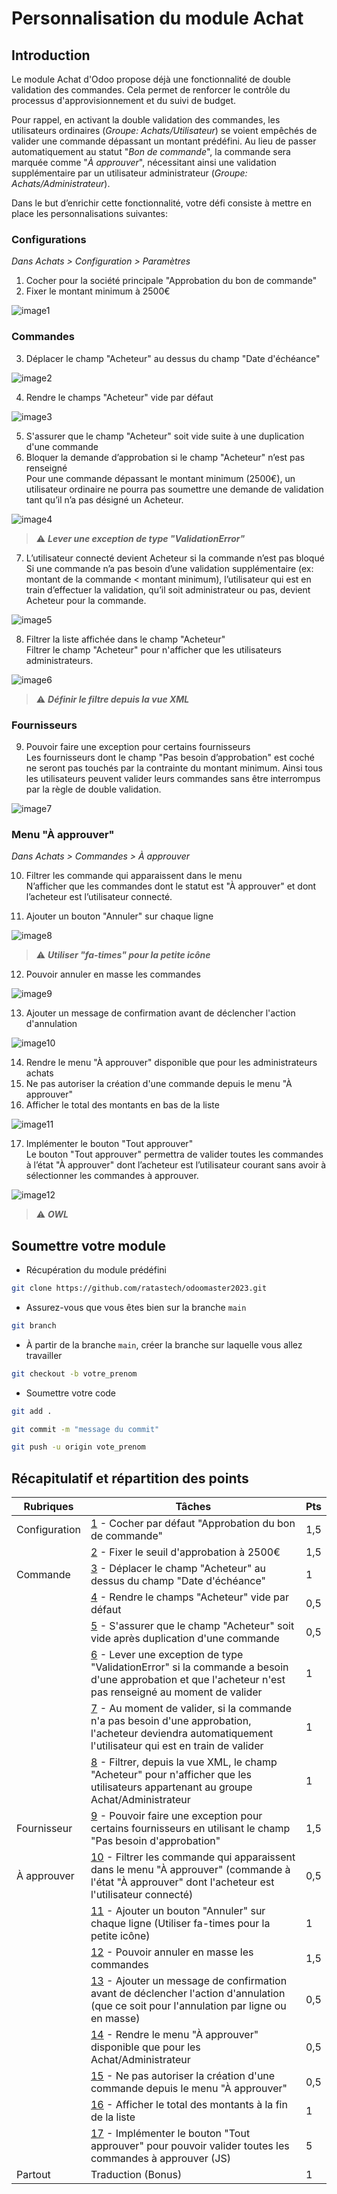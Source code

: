 # Personnalisation du module Achat

## Introduction

Le module Achat d'Odoo propose déjà une fonctionnalité de double validation des commandes. Cela permet de renforcer le contrôle du processus d'approvisionnement et du suivi de budget.

Pour rappel, en activant la double validation des commandes, les utilisateurs ordinaires (<i>Groupe: Achats/Utilisateur</i>) se voient empêchés de valider une commande dépassant un montant prédéfini. Au lieu de passer automatiquement au statut "<i>Bon de commande</i>", la commande sera marquée comme "<i>À approuver</i>", nécessitant ainsi une validation supplémentaire par un utilisateur administrateur (<i>Groupe: Achats/Administrateur</i>).

Dans le but d’enrichir cette fonctionnalité, votre défi consiste à mettre en place les personnalisations suivantes:

### <b>Configurations</b>

<i>Dans Achats > Configuration > Paramètres</i>

1.  Cocher pour la société principale "Approbation du bon de commande"<a id='1'></a>
2.  Fixer le montant minimum à 2500€<a id='2'></a>

![image1](./odoo_test/static/description/image1.png)

### <b>Commandes</b>

3.  Déplacer le champ "Acheteur" au dessus du champ "Date d'échéance"<a id='3'></a>

![image2](./odoo_test/static/description/image2.png)

4.  Rendre le champs "Acheteur" vide par défaut<a id='4'></a>

![image3](./odoo_test/static/description/image3.png)

5.  S'assurer que le champ "Acheteur" soit vide suite à une duplication d'une commande<a id='5'></a>
6.  Bloquer la demande d’approbation si le champ "Acheteur" n’est pas renseigné<a id='6'></a><br/>
    Pour une commande dépassant le montant minimum (2500€), un utilisateur ordinaire ne pourra pas soumettre une demande de validation tant qu’il n’a pas désigné un Acheteur.

![image4](./odoo_test/static/description/image4.png)

> ⚠️ <b><i>Lever une exception de type "ValidationError"</i></b>

7.  L’utilisateur connecté devient Acheteur si la commande n’est pas bloqué<a id='7'></a><br/>
    Si une commande n’a pas besoin d’une validation supplémentaire (ex: montant de la commande < montant minimum), l’utilisateur qui est en train d’effectuer la validation, qu’il soit administrateur ou pas, devient Acheteur pour la commande.

![image5](./odoo_test/static/description/image5.png)

8.  Filtrer la liste affichée dans le champ "Acheteur"<a id='8'></a><br/>
    Filtrer le champ "Acheteur" pour n'afficher que les utilisateurs administrateurs.

![image6](./odoo_test/static/description/image6.png)

> ⚠️ <b><i>Définir le filtre depuis la vue XML</i></b>

### <b>Fournisseurs</b>

9.  Pouvoir faire une exception pour certains fournisseurs<a id='9'></a><br/>
    Les fournisseurs dont le champ "Pas besoin d’approbation" est coché ne seront pas touchés par la contrainte du montant minimum. Ainsi tous les utilisateurs peuvent valider leurs commandes sans être interrompus par la règle de double validation.

![image7](./odoo_test/static/description/image7.png)

### <b>Menu "À approuver"</b>

<i>Dans Achats > Commandes > À approuver</i>

10. Filtrer les commande qui apparaissent dans le menu<a id='10'></a><br/>
    N’afficher que les commandes dont le statut est "À approuver" et dont l’acheteur est l’utilisateur connecté.

11. Ajouter un bouton "Annuler" sur chaque ligne<a id='11'></a>

![image8](./odoo_test/static/description/image8.png)

> ⚠️ <b><i>Utiliser "fa-times" pour la petite icône</i></b>

12. Pouvoir annuler en masse les commandes<a id='12'></a>

![image9](./odoo_test/static/description/image9.png)

13. Ajouter un message de confirmation avant de déclencher l'action d'annulation<a id='13'></a>

![image10](./odoo_test/static/description/image10.png)

14. Rendre le menu "À approuver" disponible que pour les administrateurs achats<a id='14'></a>
15. Ne pas autoriser la création d'une commande depuis le menu "À approuver"<a id='15'></a>
16. Afficher le total des montants en bas de la liste<a id='16'></a>

![image11](./odoo_test/static/description/image11.png)

17. Implémenter le bouton "Tout approuver"<a id='17'></a><br/>
    Le bouton "Tout approuver" permettra de valider toutes les commandes à l’état "À approuver" dont l’acheteur est l’utilisateur courant sans avoir à sélectionner les commandes à approuver.

![image12](./odoo_test/static/description/image12.png)

> ⚠️ <b><i>OWL</i></b>

## Soumettre votre module

- Récupération du module prédéfini

```bash
git clone https://github.com/ratastech/odoomaster2023.git
```

- Assurez-vous que vous êtes bien sur la branche `main`

```bash
git branch
```

- À partir de la branche `main`, créer la branche sur laquelle vous allez travailler

```bash
git checkout -b votre_prenom
```

- Soumettre votre code

```bash
git add .
```

```bash
git commit -m "message du commit"
```

```bash
git push -u origin vote_prenom
```

## Récapitulatif et répartition des points

| <b>Rubriques</b> | <b>Tâches</b>                                                                                                                                                   | <b>Pts</b> |
| ---------------- | --------------------------------------------------------------------------------------------------------------------------------------------------------------- | ---------- |
| Configuration    | [1](#1) - Cocher par défaut "Approbation du bon de commande"                                                                                                    | 1,5        |
|                  | [2](#2) - Fixer le seuil d'approbation à 2500€                                                                                                                  | 1,5        |
| Commande         | [3](#3) - Déplacer le champ "Acheteur" au dessus du champ "Date d'échéance"                                                                                     | 1          |
|                  | [4](#4) - Rendre le champs "Acheteur" vide par défaut                                                                                                           | 0,5        |
|                  | [5](#5) - S'assurer que le champ "Acheteur" soit vide après duplication d'une commande                                                                          | 0,5        |
|                  | [6](#6) - Lever une exception de type "ValidationError" si la commande a besoin d'une approbation et que l'acheteur n'est pas renseigné au moment de valider    | 1          |
|                  | [7](#7) - Au moment de valider, si la commande n'a pas besoin d'une approbation, l'acheteur deviendra automatiquement l'utilisateur qui est en train de valider | 1          |
|                  | [8](#8) - Filtrer, depuis la vue XML, le champ "Acheteur" pour n'afficher que les utilisateurs appartenant au groupe Achat/Administrateur                       | 1          |
| Fournisseur      | [9](#9) - Pouvoir faire une exception pour certains fournisseurs en utilisant le champ "Pas besoin d'approbation"                                               | 1,5        |
| À approuver      | [10](#10) - Filtrer les commande qui apparaissent dans le menu "À approuver" (commande à l'état "À approuver" dont l'acheteur est l'utilisateur connecté)       | 0,5        |
|                  | [11](#11) - Ajouter un bouton "Annuler" sur chaque ligne (Utiliser fa-times pour la petite icône)                                                               | 1          |
|                  | [12](#12) - Pouvoir annuler en masse les commandes                                                                                                              | 1,5        |
|                  | [13](#13) - Ajouter un message de confirmation avant de déclencher l'action d'annulation (que ce soit pour l'annulation par ligne ou en masse)                  | 0,5        |
|                  | [14](#14) - Rendre le menu "À approuver" disponible que pour les Achat/Administrateur                                                                           | 0,5        |
|                  | [15](#15) - Ne pas autoriser la création d'une commande depuis le menu "À approuver"                                                                            | 0,5        |
|                  | [16](#16) - Afficher le total des montants à la fin de la liste                                                                                                 | 1          |
|                  | [17](#17) - Implémenter le bouton "Tout approuver" pour pouvoir valider toutes les commandes à approuver (JS)                                                   | 5          |
| Partout          | Traduction (Bonus)                                                                                                                                              | 1          |

